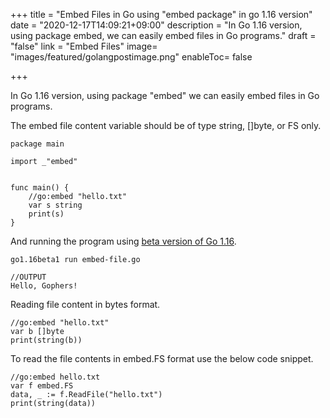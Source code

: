 +++
title = "Embed Files in Go using "embed package" in go 1.16 version"
date = "2020-12-17T14:09:21+09:00"
description = "In Go 1.16 version, using package embed, we can easily embed files in Go programs."
draft = "false"
link = "Embed Files"
image= "images/featured/golangpostimage.png"
enableToc= false


+++

In Go 1.16 version, using package "embed" we can easily embed files in Go programs.

The embed file content variable should be of type string, []byte, or FS only.

```
package main

import _"embed"


func main() {
	//go:embed "hello.txt"
	var s string
	print(s)
}
```

And running the program using [beta version of Go 1.16](https://golangtutorial.dev/news/go-beta-1.16-released/).


```
go1.16beta1 run embed-file.go

//OUTPUT
Hello, Gophers!
```

Reading file content in bytes format.
```
//go:embed "hello.txt"
var b []byte
print(string(b))
```

To read the file contents in embed.FS format use the below code snippet.

```
//go:embed hello.txt
var f embed.FS
data, _ := f.ReadFile("hello.txt")
print(string(data))
```

